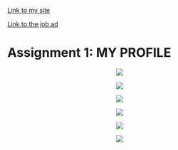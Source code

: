 
[Link to my site](https://vigmen2108.github.io/IIT_ass1/)

[Link to the job ad](https://au.indeed.com/viewjob?jk=4492d49e9b3cbe8b&tk=1drsjg8qkb9h7800&from=serp&vjs=3)


# Assignment 1: MY PROFILE

<p align="center">
  <img src="DP.jpg">
</p>

<p align="center">
  <img src="Page1.PNG">
</p>

<p align="center">
  <img src="Page2.PNG">
</p>

<p align="center">
  <img src="Page3.PNG">
</p>

<p align="center">
  <img src="Page4.PNG">
</p>

<p align="center">
  <img src="Page5.PNG">
</p>


